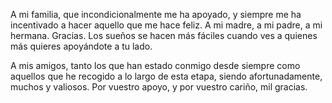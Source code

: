A mi familia, que incondicionalmente me ha apoyado, y siempre me ha incentivado a
hacer aquello que me hace feliz. A mi madre, a mi padre, a mi hermana. Gracias. Los
sueños se hacen más fáciles cuando ves a quienes más quieres apoyándote a tu lado.

A mis amigos, tanto los que han estado conmigo desde siempre como aquellos que he
recogido a lo largo de esta etapa, siendo afortunadamente, muchos y valiosos. Por
vuestro apoyo, y por vuestro cariño, mil gracias.